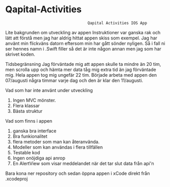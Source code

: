 # Qapital-Activities

                                        Qapital Activities IOS App


Lite bakgrunden om utveckling av appen
Instruktioner var ganska rak och lätt att förstå men jag har aldrig hittat appen skiss som exempel.
Jag har använt min flickväns datorn eftersom min har gått sönder nyligen. 
Så i fall ni ser hennes namn i .Swift filler så det är inte någon annan men jag som har skrivet koden.


Tidsbegränsning
Jag förväntade mig att appen skulle ta mindre än 20 tim, men scrolla upp och hämta mer data tåg mig extra tid än jag förväntade mig. Hela appen tog mig ungefär 22 tim. Började arbeta med appen den 07/augusti några timmar varje dag och den är klar den 11/augusti.



Vad som har inte använt under utveckling
 1. Ingen MVC mönster.
 2. Flera klassar 
 3. Bästa struktur


Vad som finns i appen
 1. ganska bra interface
 2. Bra funkionalitet
 3. flera metoder som man kan återanvända.
 4. Modeller som kan användas i flera tillfällen
 5. Testable kod
 6. Ingen onöjdiga api anrop
 7. En AlertView som visar meddelandet när det tar slut data från api'n

Bara kona ner repository och sedan öppna appen i xCode direkt från .xcodeproj

